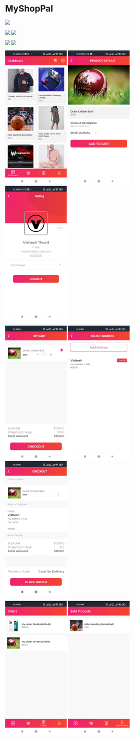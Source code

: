 # MyShopPal

<img src="images/1646849488535.gif" width="300">                   



<img src="images/1646848260953.gif" width="300">                                                   <img src="images/1646848260939.gif" width="300">



<img src="images/1646848260925.gif" width="300">                                                  <img src="images/1646848260909.gif" width="300">


<img src="images001/1646850614719.jpg" width="200">                <img src="images001/1646850614708.jpg" width="200">               <img src="images001/1646850614700.jpg" width="200">


<img src="images001/1646850614690.jpg" width="200">                <img src="images001/1646850614682.jpg" width="200">              <img src="images001/1646850614674.jpg" width="200">


<img src="images001/1646850614665.jpg" width="200">                              <img src="images001/1646850614655.jpg" width="200">

